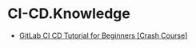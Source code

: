 # CI-CD.Knowledge
- [GitLab CI CD Tutorial for Beginners [Crash Course]](https://youtu.be/qP8kir2GUgo)
